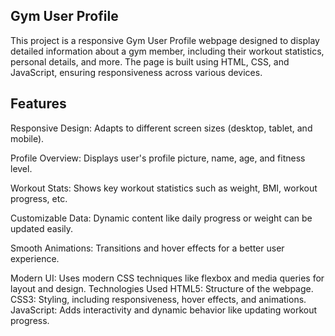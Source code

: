 Gym User Profile
-----------------
This project is a responsive Gym User Profile webpage designed to display detailed information about a gym member, including their workout statistics, personal details, and more. The page is built using HTML, CSS, and JavaScript, ensuring responsiveness across various devices.

Features
---------
Responsive Design: Adapts to different screen sizes (desktop, tablet, and mobile).

Profile Overview: Displays user's profile picture, name, age, and fitness level.

Workout Stats: Shows key workout statistics such as weight, BMI, workout progress, etc.

Customizable Data: Dynamic content like daily progress or weight can be updated easily.

Smooth Animations: Transitions and hover effects for a better user experience.

Modern UI: Uses modern CSS techniques like flexbox and media queries for layout and design.
Technologies Used
HTML5: Structure of the webpage.
CSS3: Styling, including responsiveness, hover effects, and animations.
JavaScript: Adds interactivity and dynamic behavior like updating workout progress.
